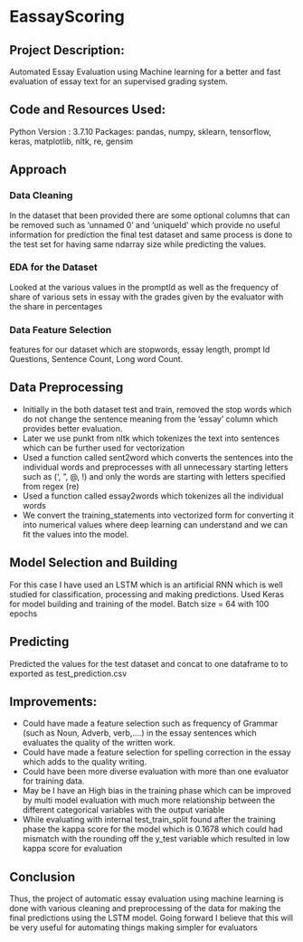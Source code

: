 # EassayScoring

## Project Description: 
Automated Essay Evaluation using Machine learning for a better and fast evaluation of essay text for an supervised grading system.

## Code and Resources Used:
Python Version : 3.7.10
Packages: pandas, numpy, sklearn, tensorflow, keras, matplotlib, nltk, re, gensim

## Approach

### Data Cleaning
In the dataset that been provided there are some optional columns that can be removed such as ‘unnamed 0’ and ‘uniqueId’ which provide no useful information for prediction the final test dataset and same process is done to the test set for having same ndarray size while predicting the values.

### EDA for the Dataset
Looked at the various values in the promptId as well as the frequency of  share of various sets in essay with the grades given by the evaluator with the share in percentages 

### Data Feature Selection
features for our dataset which are stopwords, essay length, prompt Id Questions, Sentence Count, Long word Count.

## Data Preprocessing
- Initially in the both dataset test and train, removed the stop words which do not change the sentence meaning from the ‘essay’ column which provides better evaluation.
- Later we use punkt from nltk which tokenizes the text into sentences which can be further used for vectorization 
- Used a function called sent2word which converts the sentences into the individual words and preprocesses with all unnecessary starting letters such as (‘, ”, @, !) and only the words are starting with letters specified from regex (re) 
- Used a function called essay2words which tokenizes all the individual words 
- We convert the training_statements into vectorized form for converting it into numerical values where deep learning can understand and we can fit the values into the model.

## Model Selection and Building
For this case I have used an LSTM which is an artificial RNN which is well studied for classification, processing and making predictions. 
Used Keras for model building and training of the model. Batch size = 64 with 100 epochs 

## Predicting
Predicted the values for the test dataset and concat to one dataframe to to exported as test_prediction.csv

## Improvements:
- Could have made a feature selection such as frequency of Grammar (such as Noun, Adverb, verb,....) in the essay sentences which evaluates the quality of the written work.
- Could have made a feature selection for spelling correction in the essay which adds to the quality writing.
- Could have been more diverse evaluation with more than one evaluator for training data.
- May be I have an High bias in the training phase which can be improved by multi model evaluation with much more relationship between the different categorical variables with the output variable
- While evaluating with internal test_train_split found after the training phase the kappa score for the model which is 0.1678 which could had mismatch with the rounding off the y_test variable which resulted in low kappa score for evaluation 

## Conclusion
Thus, the project of automatic essay evaluation using machine learning is done with various cleaning and preprocessing of the data for making the final predictions using the LSTM model. Going forward I believe that this will be very useful for automating things making simpler for evaluators
